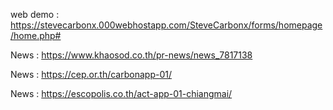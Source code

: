 web demo : https://stevecarbonx.000webhostapp.com/SteveCarbonx/forms/homepage/home.php#

News : https://www.khaosod.co.th/pr-news/news_7817138

News : https://cep.or.th/carbonapp-01/

News : https://escopolis.co.th/act-app-01-chiangmai/
